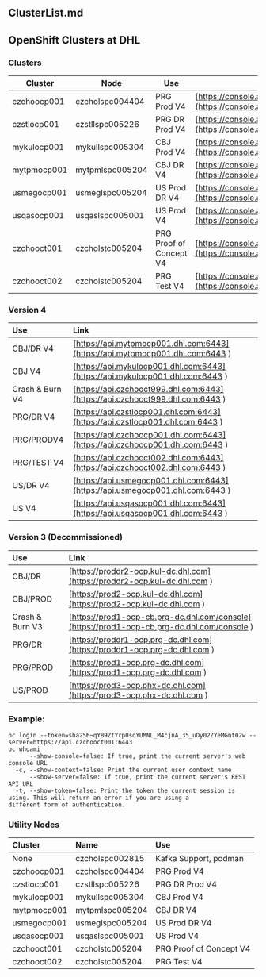 ##	ClusterList.md
##	OpenShift Clusters at DHL

###	Clusters
|Cluster | Node | Use | Link |
|---|---|---|---|
| czchoocp001 |  czcholspc004404 | PRG Prod V4    | [https://console.apps.czchoocp001.dhl.com](https://console.apps.czchoocp001.dhl.com) |
| czstlocp001 |  czstllspc005226 | PRG DR Prod V4 | [https://console.apps.czstlocp001.dhl.com](https://console.apps.czstlocp001.dhl.com) |
| mykulocp001 |  mykullspc005304 | CBJ Prod V4    | [https://console.apps.mykulocp001.dhl.com](https://console.apps.mykulocp001.dhl.com) |
| mytpmocp001 |  mytpmlspc005204 | CBJ DR V4      | [https://console.apps.mytpmocp001.dhl.com](https://console.apps.mytpmocp001.dhl.com) |
| usmegocp001 |  usmeglspc005204 | US Prod DR V4  | [https://console.apps.usmegocp001.dhl.com](https://console.apps.usmegocp001.dhl.com) |
| usqasocp001 |  usqaslspc005001 | US Prod V4     | [https://console.apps.usqasocp001.dhl.com](https://console.apps.usqasocp001.dhl.com) |
| czchooct001 |  czcholstc005204 | PRG Proof of Concept V4 | [https://console.apps.czchooct001.dhl.com](https://console.apps.czchooct001.dhl.com) |
| czchooct002 |  czcholstc005204 | PRG Test V4    | [https://console.apps.czchooct002.dhl.com](https://console.apps.czchooct002.dhl.com) |

###	Version 4
| Use  | Link |
|:--|:--|
| CBJ/DR V4   | [https://api.mytpmocp001.dhl.com:6443](https://api.mytpmocp001.dhl.com:6443 ) |
| CBJ V4      | [https://api.mykulocp001.dhl.com:6443](https://api.mykulocp001.dhl.com:6443 ) |
| Crash & Burn V4 | [https://api.czchooct999.dhl.com:6443](https://api.czchooct999.dhl.com:6443 ) |
| PRG/DR V4   | [https://api.czstlocp001.dhl.com:6443](https://api.czstlocp001.dhl.com:6443 ) |
| PRG/PRODV4 | [https://api.czchoocp001.dhl.com:6443](https://api.czchoocp001.dhl.com:6443 ) |
| PRG/TEST V4 | [https://api.czchooct002.dhl.com:6443](https://api.czchooct002.dhl.com:6443 ) |
| US/DR V4    | [https://api.usmegocp001.dhl.com:6443](https://api.usmegocp001.dhl.com:6443 ) |
| US V4       | [https://api.usqasocp001.dhl.com:6443](https://api.usqasocp001.dhl.com:6443 ) |

###	Version 3 (Decommissioned)
| Use  | Link |
|:--|:--|
| CBJ/DR      | [https://proddr2-ocp.kul-dc.dhl.com](https://proddr2-ocp.kul-dc.dhl.com ) |
| CBJ/PROD    | [https://prod2-ocp.kul-dc.dhl.com](https://prod2-ocp.kul-dc.dhl.com ) |
| Crash & Burn V3 | [https://prod1-ocp-cb.prg-dc.dhl.com/console](https://prod1-ocp-cb.prg-dc.dhl.com/console ) |
| PRG/DR      | [https://proddr1-ocp.prg-dc.dhl.com](https://proddr1-ocp.prg-dc.dhl.com ) |
| PRG/PROD    | [https://prod1-ocp.prg-dc.dhl.com](https://prod1-ocp.prg-dc.dhl.com ) |
| US/PROD     | [https://prod3-ocp.phx-dc.dhl.com](https://prod3-ocp.phx-dc.dhl.com ) |

###	Example:
```
oc login --token=sha256~qYB9ZtYrp0sqYUMNL_M4cjnA_35_uDy02ZYeMGnt02w --server=https://api.czchooct001:6443
oc whoami
      --show-console=false: If true, print the current server's web console URL
  -c, --show-context=false: Print the current user context name
      --show-server=false: If true, print the current server's REST API URL
  -t, --show-token=false: Print the token the current session is using. This will return an error if you are using a
different form of authentication.
```

###	Utility Nodes
| Cluster | Name | Use |
|:--|:--|:--|
| None | czcholspc002815 | Kafka Support, podman |
| czchoocp001 |  czcholspc004404 | PRG Prod V4    |
| czstlocp001 |  czstllspc005226 | PRG DR Prod V4 |
| mykulocp001 |  mykullspc005304 | CBJ Prod V4    |
| mytpmocp001 |  mytpmlspc005204 | CBJ DR V4      |
| usmegocp001 |  usmeglspc005204 | US Prod DR V4  |
| usqasocp001 |  usqaslspc005001 | US Prod V4     |
| czchooct001 |  czcholstc005204 | PRG Proof of Concept V4 |
| czchooct002 |  czcholstc005204 | PRG Test V4    |


[//]: # ( vim: set ai noet nu sts=4 sw=4 ts=4 tw=78 filetype=markdown :)
